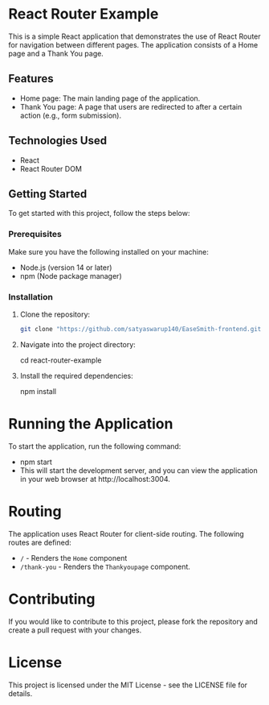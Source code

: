 # React Router Example

This is a simple React application that demonstrates the use of React Router for navigation between different pages. The application consists of a Home page and a Thank You page.

## Features

- Home page: The main landing page of the application.
- Thank You page: A page that users are redirected to after a certain action (e.g., form submission).

## Technologies Used

- React
- React Router DOM

## Getting Started

To get started with this project, follow the steps below:

### Prerequisites

Make sure you have the following installed on your machine:

- Node.js (version 14 or later)
- npm (Node package manager)

### Installation

1. Clone the repository:

   ```bash
   git clone "https://github.com/satyaswarup140/EaseSmith-frontend.git"

2. Navigate into the project directory:
   
   cd react-router-example 

3. Install the required dependencies:
   
   npm install 
# Running the Application
  To start the application, run the following command:
  - npm start 
  - This will start the development server, and you can view the application in your web browser at http://localhost:3004. 
# Routing 
  The application uses React Router for client-side routing. The following routes are defined: 

  * `/` - Renders the `Home` component
  * `/thank-you` - Renders the `Thankyoupage` component.
# Contributing 
  If you would like to contribute to this project, please fork the repository and create a pull request with your changes. 

# License 
  This project is licensed under the MIT License - see the LICENSE file for details.
